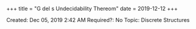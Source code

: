 +++
title = "G del s Undecidability Thereom"
date = 2019-12-12
+++


Created: Dec 05, 2019 2:42 AM
Required?: No
Topic: Discrete Structures

